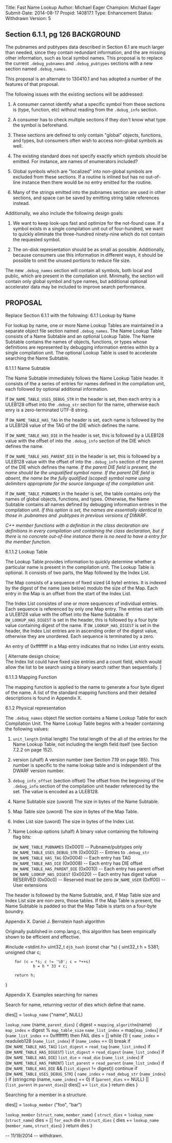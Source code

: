 Title:       Fast Name Lookup
Author:      Michael Eager
Champion:    Michael Eager
Submit-Date: 2014-08-17
Propid:      140817.1
Type:        Enhancement
Status:      Withdrawn
Version:     5

Section 6.1.1, pg 126
BACKGROUND
----------

The pubnames and pubtypes data described in Section 6.1 are
much larger than needed, since they contain redundant information,
and the are missing other information, such as local symbol names.
This proposal is to replace the current `.debug_pubnames` and 
`.debug_pubtypes` sections with a new section named `.debug_names`.

This proposal is an alternate to 130410.1 and has adopted a 
number of the features of that proposal. 

The following issues with the existing sections will be addressed:

  1. A consumer cannot identify what a specific symbol from these sections is
     (type, function, etc) without reading from the `.debug_info` section.

  2. A consumer has to check multiple sections if they don't know what type
     the symbol is beforehand.

  3. These sections are defined to only contain "global" objects, functions,
     and types, but consumers often wish to access non-global symbols as well.

  4. The existing standard does not specify exactly which symbols should be
     emitted.  For instance, are names of enumerators included?

  5. Global symbols which are "localized" into non-global symbols are excluded
     from these sections.  If a routine is inlined but has no out-of-line
     instance then there would be no entry emitted for the routine.

  6. Many of the strings emitted into the pubnames section are used in other
     sections, and space can be saved by emitting string table references
     instead.

Additionally, we also include the following design goals:

  1. We want to keep look-ups fast and optimize for the not-found case.  If
     a symbol exists in a single compilation unit out of four-hundred, we want
     to quickly eliminate the three-hundred ninety-nine which do not contain
     the requested symbol.

  2. The on-disk representation should be as small as possible.  Additionally,
     because consumers use this information in different ways, it should be
     possible to omit the unused portions to reduce file size.

The new `.debug_names` section will contain all symbols, both local and
public, which are present in the compilation unit.  Minimally, the section
will contain only global symbol and type names, but additional optional 
accelerator data may be included to improve search performance.

PROPOSAL
--------

Replace Section 6.1.1 with the following:
6.1.1 Lookup by Name

For lookup by name, one or more Name Lookup Tables are maintained in a separate 
object file section named `.debug_names`.  The Name Lookup Table consists of 
a Name Subtable and an optional Lookup Table.  The Name Subtable contains 
the names of objects, functions, or types whose definitions are represented by
debugging information entries within by a single compilation unit.  The optional
Lookup Table is used to accelerate searching the Name Subtable.

6.1.1.1  Name Subtable

The Name Subtable immediately follows the Name Lookup Table header.  It
consists of the a series of entries for names defined in the compilation
unit, each followed by optional additional information.

If `DW_NAME_TABLE_USES_DEBUG_STR` in the header is set, then each entry is a 
ULEB128 offset into the `.debug_str` section for the name, otherwise each enry
is a zero-terminated UTF-8 string.  

If `DW_NAME_TABLE_HAS_TAG` in the header is set, each name is followed by the
a ULEB128 value of the TAG of the DIE which defines the name.

If `DW_NAME_TABLE_HAS_DIE` in the header is set, this is followed by a ULEB128
value with the offset of into the `.debug_info` section of the DIE which defines
the name.

If `DW_NAME_TABLE_HAS_PARENT_DIE` in the header is set, this is followed by a
ULEB128 value with the offset of into the `.debug_info` section of the parent of
the DIE which defines the name.  *If the parent DIE field is present, the
name should be the unqualified symbol name.  If the parent DIE field is absent,
the name be the fully qualified (scoped) symbol name using delimiters appropriate
for the source language of the compilation unit.*

If `DW_NAME_TABLE_PUBNAMES` in the header is set, the table contains only the
names of global objects, functions, and types.  Otherwise, the Name Subtable
contains all names defined by debugging information entries in the compilation
unit.  *If this option is set, the names are essentially identical to those
in .pubnames and .pubtypes in previous versions of DWARF.*

*C++ member functions with a definition in the class declaration are
definitions in every compilation unit containing the class declaration,
but if there is no concrete out-of-line instance there is no need to 
have a entry for the member function.*

6.1.1.2 Lookup Table

The Lookup Table provides information to quickly determine whether a 
particular name is present in the compilation unit.  The Lookup Table 
is optional.  It consists of two parts, the Map followed by the Index List.

The Map consists of a sequence of fixed sized (4 byte) entries.  It is 
indexed by the digest of the name (see below) modulo the size of the Map.
Each entry in the Map is an offset from the start of the Index List.  

The Index List consistes of one or more sequences of individual entries.  
Each sequence is referenced by only one Map entry.  The entries start 
with a ULEB128 value with the offset into the Name Subtable.  If `DW_LOOKUP_HAS_DIGEST` 
is set in the header, this is followed by a four byte value containing 
digest of the name.  If `DW_LOOKUP_HAS_DIGEST` is set in the header, the
Index List entries are in ascending order of the digest value, otherwise
they are unordered.  Each sequence is terminated by a zero.  

An entry of 0xffffffff in a Map entry indicates that no Index List entry
exists.

[ Alternate design choice;  
  The Index list could have fixed size entries and a count field,
  which would allow the list to be search using a binary search
  rather than sequentially.  ]


6.1.1.3  Mapping Function

The mapping function is applied to the name to generate a four byte 
digest of the name.  A list of the standard mapping functions and their
detailed descriptions is found in Appendix X.

6.1.2  Physical representation

The `.debug_names` object file section contains a Name Lookup Table for each
Compilation Unit.  The Name Lookup Table begins with a header containing 
the following values:

1. `unit_length` (initial length)
   The total length of the all of the entries for the Name Lookup Table, not
   including the length field itself (see Section 7.2.2 on page 152).

2. version (uhalf)
   A version number (see Section 7.19 on page 185). This number is specific to
   the name lookup table and is independent of the DWARF version number.

3. `debug_info_offset` (section offset)
   The offset from the beginning of the `.debug_info` section of the compilation
   unit header referenced by the set.  The value is encoded as a ULEB128.

4. Name Subtable size (uword)
   The size in bytes of the Name Subtable.

5. Map Table size (uword)
   The size in bytes of the Map Table.

6. Index List size (uword)
   The size in bytes of the Index List.

7. Name Lookup options (uhalf)
   A binary value containing the following flag bits:

   `DW_NAME_TABLE_PUBNAMES`             (0x0001) -- Pubname/pubtypes only
   `DW_NAME_TABLE_USES_DEBUG_STR`       (0x0002) -- Entries to `.debug_str`
   `DW_NAME_TABLE_HAS_TAG`              (0x0004) -- Each entry has TAG
   `DW_NAME_TABLE_HAS_DIE`              (0x0008) -- Each entry has DIE offset
   `DW_NAME_TABLE_HAS_PARENT_DIE`       (0x0010) -- Each entry has parent offset
   `DW_NAME_LOOKUP_HAS_DIGEST`          (0x0020) -- Each entry has digest value
   RESERVED                           (0x00c0) -- Reserved must be zero
   `DW_NAME_USER`                       (0xff00) -- User extensions


The header is followed by the Name Subtable, and, if Map Table size and 
Index List size are non-zero, those tables.  If the Map Table is present,
the Name Subtable is padded so that the Map Table is starts on a four-byte
boundry.

Appendix X.  Daniel J. Bernstein hash algorithm

Originally published in comp.lang.c, this algorithm has been empirically 
shown to be efficient and effective.

#include <stdint.h>
uint32_t `djb_hash` (const char *s)
{
        uint32_t h = 5381;
    unsigned char c;

        for (c = *s; c != '\0'; c = *++s)
                h = h * 33 + c;

        return h;
}


Appendix X.  Examples searching for names

Search for name, returning vector of dies which define that name.

dies[] = `lookup_name` ("name", NULL)

`lookup_name` (name, `parent_dies`) {
  digest = `mapping_algorithm`(name)
  `map_index` = digest % `map_table_size`
  `name_list_index` = map[`map_index`]
  if (`name_list_index` == 0xffffffff) then FAIL
  dies = []
  while (1) {
    `name_index` = readuleb128 (`name_list_index`)
    if (`name_index` == 0) break
    if (`DW_NAME_TABLE_HAS_TAG`) 
      `list_digest` = `read_tag` (`name_list_index`)
    if (`DW_NAME_TABLE_HAS_DIGEST`) 
      `list_digest` = `read_digest` (`name_list_index`)
    if (`DW_NAME_TABLE_HAS_DIE`) 
      `list_die` = `read_die` (`name_list_index`)
    if (`DW_NAME_TABLE_HAS_PARENT`) 
      `list_parent` = `read_parent` (`name_list_index`)
    if (`DW_NAME_TABLE_HAS_DIE` && (`list_digest` != digest))
      continue
    if (`DW_NAME_TABLE_USES_DEBUG_STR`) {
      `name_index` = `read_debug_str` (`name_index`)
    }
    if (stringcmp (name, `name_index`) == 0)
      if (`parent_dies` == NULL) || 
        (`list_parent` in `parent_dies`))
      dies[] += `list_die`
  }
  return dies
}


Searching for a member in a structure.

dies[] = `lookup_member` ("foo", "bar")

`lookup_member` (`struct_name`, `member_name`) {
  `struct_dies` = `lookup_name` (`struct_name`)
  dies = []
  `for_each` die in `struct_dies` {
    dies += `lookup_name` (`member_name`, `struct_dies`)
  } 
  return dies
}


--
11/19/2014 -- withdrawn.  
